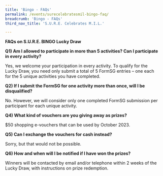 ```yaml
---
title: 'Bingo - FAQs'
permalink: /events/surecelebratesmil-bingo-faq/
breadcrumb: 'Bingo - FAQs'
third_nav_title: 'S.U.R.E. Celebrates M.I.L.'

---
```


**FAQs on S.U.R.E. BINGO Lucky Draw**

**Q1) Am I allowed to participate in more than 5 activities? Can I participate in every activity?** 

Yes, we welcome your participation in every activity. To qualify for the Lucky Draw, you need only submit a total of 5 FormSG entries – one each for the 5 unique activities you have completed. 

**Q2) If I submit the FormSG for one activity more than once, will I be disqualified?** 

No. However, we will consider only one completed FormSG submission per participant for each unique activity. 

**Q4) What kind of vouchers are you giving away as prizes?**

$50 shopping e-vouchers that can be used by October 2023. 

**Q5) Can I exchange the vouchers for cash instead?**

Sorry, but that would not be possible. 

**Q6) How and when will I be notified if I have won the prizes?**

Winners will be contacted by email and/or telephone within 2 weeks of the Lucky Draw, with instructions on prize redemption. 